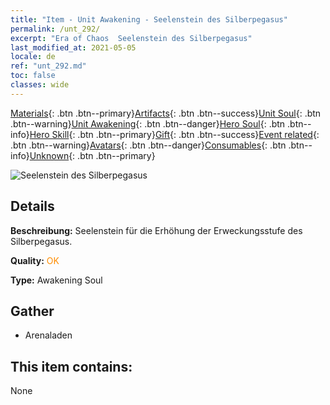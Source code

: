 ```yaml
---
title: "Item - Unit Awakening - Seelenstein des Silberpegasus"
permalink: /unt_292/
excerpt: "Era of Chaos  Seelenstein des Silberpegasus"
last_modified_at: 2021-05-05
locale: de
ref: "unt_292.md"
toc: false
classes: wide
---
```

 [Materials](/ItemsDE/){: .btn .btn--primary}[Artifacts](/ItemsDE/Artifacts/){: .btn .btn--success}[Unit Soul](/ItemsDE/UnitSoul/){: .btn .btn--warning}[Unit Awakening](/ItemsDE/UnitAwakening/){: .btn .btn--danger}[Hero Soul](/ItemsDE/HeroSoul/){: .btn .btn--info}[Hero Skill](/ItemsDE/HeroSkill/){: .btn .btn--primary}[Gift](/ItemsDE/Gift/){: .btn .btn--success}[Event related](/ItemsDE/Events/){: .btn .btn--warning}[Avatars](/ItemsDE/Avatars/){: .btn .btn--danger}[Consumables](/ItemsDE/Consumables/){: .btn .btn--info}[Unknown](/ItemsDE/Unknown/){: .btn .btn--primary}

 ![Seelenstein des Silberpegasus](/images/u/tia_yinyifeima.jpg)

## Details
 **Beschreibung:** Seelenstein für die Erhöhung der Erweckungsstufe des Silberpegasus.

 **Quality:** <span style="color: #FF8C00">OK</span>

 **Type:** Awakening Soul

## Gather

*    Arenaladen 

## This item contains:

  None

